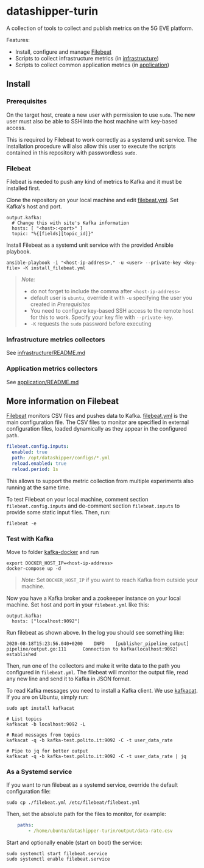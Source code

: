 # datashipper-turin

A collection of tools to collect and publish metrics on the 5G EVE platform.

Features:

- Install, configure and manage [Filebeat](https://www.elastic.co/guide/en/beats/filebeat/current/filebeat-installation.html)
- Scripts to collect infrastructure metrics (in [infrastructure](infrastructure))
- Scripts to collect common application metrics (in [application](application))

## Install

### Prerequisites

On the target host, create a new user with permission to use `sudo`.
The new user must also be able to SSH into the host machine with key-based access.

This is required by Filebeat to work correctly as a systemd unit service.
The installation procedure will also allow this user to execute the scripts contained in this repository with passwordless `sudo`.

### Filebeat

Filebeat is needed to push any kind of metrics to Kafka and it must be installed first.

Clone the repository on your local machine and edit [filebeat.yml](filebeat.yml). Set Kafka's host and port.

```shell script
output.kafka:
  # Change this with site's Kafka information
  hosts: [ "<host>:<port>" ]
  topic: "%{[fields][topic_id]}"
```

Install Filebeat as a systemd unit service with the provided Ansible playbook.

```shell script
ansible-playbook -i "<host-ip-address>," -u <user> --private-key <key-file> -K install_filebeat.yml
```

> *Note:*
>
> - do not forget to include the comma after `<host-ip-address>`
> - default user is `ubuntu`, override it with `-u` specifying the user you created in *Prerequisites*
> - You need to configure key-based SSH access to the remote host for this to work. Specify your key file with `--private-key`.
> - `-K` requests the `sudo` password before executing

### Infrastructure metrics collectors

See [infrastructure/README.md](infrastructure/README.md)

### Application metrics collectors

See [application/README.md](application/README.md)

## More information on Filebeat

[Filebeat](https://www.elastic.co/guide/en/beats/filebeat/current/filebeat-installation.html) monitors CSV files and pushes data to Kafka.
[filebeat.yml](filebeat.yml) is the main configuration file.
The CSV files to monitor are specified in external configuration files, loaded dynamically as they appear in the configured `path`.

```yaml
filebeat.config.inputs:
  enabled: true
  path: /opt/datashipper/configs/*.yml
  reload.enabled: true
  reload.period: 1s
```

This allows to support the metric collection from multiple experiments also running at the same time.

To test Filebeat on your local machine, comment section `filebeat.config.inputs` and de-comment section `filebeat.inputs` to provide some static input files. Then, run:

```shell script
filebeat -e
```

### Test with Kafka

Move to folder [kafka-docker](kafka-docker) and run

```shell script
export DOCKER_HOST_IP=<host-ip-address>
docker-compose up -d
```

> *Note:* Set `DOCKER_HOST_IP` if you want to reach Kafka from outside your machine.

Now you have a Kafka broker and a zookeeper instance on your local machine.
Set host and port in your `filebeat.yml` like this:

```
output.kafka:
  hosts: ["localhost:9092"]
```

Run filebeat as shown above. In the log you should see something like:

```
2020-08-18T15:23:56.040+0200    INFO    [publisher_pipeline_output]     pipeline/output.go:111      Connection to kafka(localhost:9092) established
```

Then, run one of the collectors and make it write data to the path you configured in `filebeat.yml`.
The filebeat will monitor the output file, read any new line and send it to Kafka in JSON format.

To read Kafka messages you need to install a Kafka client.
We use [kafkacat](https://github.com/edenhill/kafkacat).
If you are on Ubuntu, simply run:

```shell script
sudo apt install kafkacat

# List topics
kafkacat -b localhost:9092 -L

# Read messages from topics
kafkacat -q -b kafka-test.polito.it:9092 -C -t user_data_rate

# Pipe to jq for better output
kafkacat -q -b kafka-test.polito.it:9092 -C -t user_data_rate | jq
```

### As a Systemd service

If you want to run filebeat as a systemd service, override the default configuration file:

```shell script
sudo cp ./filebeat.yml /etc/filebeat/filebeat.yml
```

Then, set the absolute path for the files to monitor, for example:

```yaml
    paths:
        - /home/ubuntu/datashipper-turin/output/data-rate.csv
```

Start and optionally enable (start on boot) the service:

```shell script
sudo systemctl start filebeat.service
sudo systemctl enable filebeat.service
```
